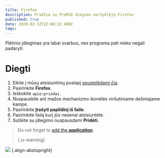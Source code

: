 ```yaml
---
title: Firefox
description: Pradžia su PreMiD diegimu naršyklėje Firefox
published: true
date: 2020-02-12T22:08:32.409Z
tags:
---
```


Plėtinio įdiegimas yra labai svarbus, nes programa pati nieko negali padaryti.

# Diegti
1. Eikite į mūsų atsisiuntimų puslapį [spustelėdami čia](https://premid.app/downloads).
2. Pasirinkite **Firefox**.
3. Ieškokite `apie:priedai`.
4. Nuspauskite ant mažos mechanizmo ikonėlės viršutiniame dešiniajame kampe.
5. Pasirinkite **Įrašyti papildinį iš failo**.
6. Pasirinkite failą kurį jūs nesenai atsisiuntėte.
7. Sutikite su įdiegimo nuspausdami **Pridėti**.

> Do not forget to [add the **application**](/install). 
> 
> {.is-warning}

![](https://img.icons8.com/color/2x/firefox.png) {.align-abstopright}